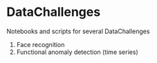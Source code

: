 # DataChallenges
Notebooks and scripts for several DataChallenges
  1. Face recognition
  2. Functional anomaly detection (time series)
